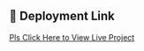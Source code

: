 ## 🚀 Deployment Link
[Pls Click Here to View Live Project](https://express-todo-q9hj.onrender.com)

